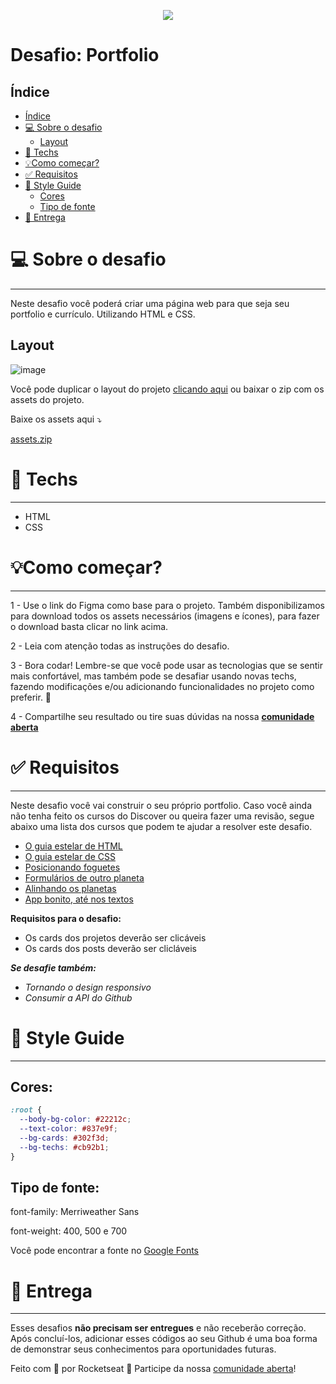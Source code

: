 <p align="center">
<img src="http://img.shields.io/static/v1?label=STATUS&message=EM%20DESENVOLVIMENTO&color=yellow&style=for-the-badge"/>
</p>

# Desafio: Portfolio

## **Índice**

- [Índice](#índice)
- [💻 Sobre o desafio](#-sobre-o-desafio)
  - [Layout](#layout)
- [🚀 Techs](#-techs)
- [💡Como começar?](#como-começar)
- [✅ Requisitos](#-requisitos)
- [🎨 Style Guide](#-style-guide)
  - [Cores](#cores)
  - [Tipo de fonte](#tipo-de-fonte)
- [📅 Entrega](#-entrega)

# 💻 Sobre o desafio

---

Neste desafio você poderá criar uma página web para que seja seu portfolio e currículo. Utilizando HTML e CSS.

## Layout

![image](https://user-images.githubusercontent.com/68172438/174486966-05ed710d-7160-492a-9ff2-b308da07427b.png)

Você pode duplicar o layout do projeto
[clicando aqui](https://www.figma.com/file/L6fCiWtOgXCfslQdezqQeF/DD-Portfolio/duplicate) ou baixar o zip com os assets
do projeto.

Baixe os assets aqui ⤵️

[assets.zip](https://s3-us-west-2.amazonaws.com/secure.notion-static.com/f928d510-0b8b-4a62-90b4-04e4046c00bd/assets.zip)

# 🚀 **Techs**

---

- HTML
- CSS

# 💡**Como começar?**

---

1 - Use o link do Figma como base para o projeto. Também disponibilizamos para download todos os assets necessários
(imagens e ícones), para fazer o download basta clicar no link acima.

2 - Leia com atenção todas as instruções do desafio.

3 - Bora codar! Lembre-se que você pode usar as tecnologias que se sentir mais confortável, mas também pode se desafiar
usando novas techs, fazendo modificações e/ou adicionando funcionalidades no projeto como preferir. 🚀

4 - Compartilhe seu resultado ou tire suas dúvidas na nossa [**comunidade aberta**](https://discord.gg/bacwY2gDCF)

# ✅ **Requisitos**

---

Neste desafio você vai construir o seu próprio portfolio. Caso você ainda não tenha feito os cursos do Discover ou
queira fazer uma revisão, segue abaixo uma lista dos cursos que podem te ajudar a resolver este desafio.

- [O guia estelar de HTML](https://app.rocketseat.com.br/node/o-guia-estelar-de-html)
- [O guia estelar de CSS](https://app.rocketseat.com.br/node/o-guia-estelar-de-css)
- [Posicionando foguetes](https://app.rocketseat.com.br/node/posicionando-foguetes)
- [Formulários de outro planeta](https://app.rocketseat.com.br/node/formularios-de-outro-planeta)
- [Alinhando os planetas](https://app.rocketseat.com.br/node/flexbox)
- [App bonito, até nos textos](https://app.rocketseat.com.br/node/flexbox)

**Requisitos para o desafio:**

- Os cards dos projetos deverão ser clicáveis
- Os cards dos posts deverão ser clicláveis

**_Se desafie também:_**

- _Tornando o design responsivo_
- _Consumir a API do Github_

# 🎨 Style Guide

---

## **Cores:**

```css
:root {
  --body-bg-color: #22212c;
  --text-color: #837e9f;
  --bg-cards: #302f3d;
  --bg-techs: #cb92b1;
}
```

## **Tipo de fonte:**

font-family: Merriweather Sans

font-weight: 400, 500 e 700

Você pode encontrar a fonte no
[Google Fonts](https://fonts.google.com/specimen/Merriweather+Sans?query=Merriweather+Sans)

# 📅 Entrega

---

Esses desafios **não precisam ser entregues** e não receberão correção. Após concluí-los, adicionar esses códigos ao seu
Github é uma boa forma de demonstrar seus conhecimentos para oportunidades futuras.

Feito com 💜 por Rocketseat 👋 Participe da nossa [comunidade aberta](https://discord.gg/bacwY2gDCF)!
